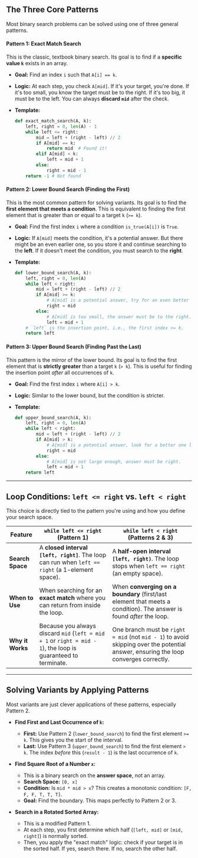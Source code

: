 ##  The Three Core Patterns

Most binary search problems can be solved using one of three general patterns.

#### Pattern 1: Exact Match Search

This is the classic, textbook binary search. Its goal is to find if a **specific value `k`** exists in an array.

  * **Goal:** Find an index `i` such that `A[i] == k`.

  * **Logic:** At each step, you check `A[mid]`. If it's your target, you're done. If it's too small, you know the target must be to the right. If it's too big, it must be to the left. You can always **discard `mid`** after the check.

  * **Template:**

    ```python
    def exact_match_search(A, k):
        left, right = 0, len(A) - 1
        while left <= right:
            mid = left + (right - left) // 2
            if A[mid] == k:
                return mid  # Found it!
            elif A[mid] < k:
                left = mid + 1
            else:
                right = mid - 1
        return -1 # Not found
    ```

#### Pattern 2: Lower Bound Search (Finding the First)

This is the most common pattern for solving variants. Its goal is to find the **first element that meets a condition**. This is equivalent to finding the first element that is greater than or equal to a target `k` (`>= k`).

  * **Goal:** Find the first index `i` where a condition `is_true(A[i])` is `True`.

  * **Logic:** If `A[mid]` meets the condition, it's a potential answer. But there might be an even earlier one, so you store it and continue searching to the **left**. If it doesn't meet the condition, you must search to the **right**.

  * **Template:**

    ```python
    def lower_bound_search(A, k):
        left, right = 0, len(A)
        while left < right:
            mid = left + (right - left) // 2
            if A[mid] >= k:
                # A[mid] is a potential answer, try for an even better one to the left.
                right = mid
            else:
                # A[mid] is too small, the answer must be to the right.
                left = mid + 1
        # `left` is the insertion point, i.e., the first index >= k.
        return left
    ```

#### Pattern 3: Upper Bound Search (Finding Past the Last)

This pattern is the mirror of the lower bound. Its goal is to find the first element that is **strictly greater** than a target `k` (`> k`). This is useful for finding the insertion point *after* all occurrences of `k`.

  * **Goal:** Find the first index `i` where `A[i] > k`.

  * **Logic:** Similar to the lower bound, but the condition is stricter.

  * **Template:**

    ```python
    def upper_bound_search(A, k):
        left, right = 0, len(A)
        while left < right:
            mid = left + (right - left) // 2
            if A[mid] > k:
                # A[mid] is a potential answer, look for a better one left.
                right = mid
            else:
                # A[mid] is not large enough, answer must be right.
                left = mid + 1
        return left
    ```

-----

## Loop Conditions: `left <= right` vs. `left < right`

This choice is directly tied to the pattern you're using and how you define your search space.

| Feature         | `while left <= right` (Pattern 1)                                                                   | `while left < right` (Patterns 2 & 3)                                                                |
| --------------- | --------------------------------------------------------------------------------------------------- | ---------------------------------------------------------------------------------------------------- |
| **Search Space** | A **closed interval `[left, right]`**. The loop can run when `left == right` (a 1-element space).      | A **half-open interval `[left, right)`**. The loop stops when `left == right` (an empty space).         |
| **When to Use** | When searching for an **exact match** where you can return from inside the loop.                      | When **converging on a boundary** (first/last element that meets a condition). The answer is found *after* the loop. |
| **Why it Works** | Because you always discard `mid` (`left = mid + 1` or `right = mid - 1`), the loop is guaranteed to terminate. | One branch must be `right = mid` (not `mid - 1`) to avoid skipping over the potential answer, ensuring the loop converges correctly. |

-----

## Solving Variants by Applying Patterns

Most variants are just clever applications of these patterns, especially Pattern 2.

  * **Find First and Last Occurrence of `k`:**

      * **First:** Use Pattern 2 (`lower_bound_search`) to find the first element `>= k`. This gives you the start of the interval.
      * **Last:** Use Pattern 3 (`upper_bound_search`) to find the first element `> k`. The index *before* this (`result - 1`) is the last occurrence of `k`.

  * **Find Square Root of a Number `x`:**

      * This is a binary search on the **answer space**, not an array.
      * **Search Space:** `[0, x]`
      * **Condition:** Is `mid * mid > x`? This creates a monotonic condition: `[F, F, F, T, T, T]`.
      * **Goal:** Find the boundary. This maps perfectly to Pattern 2 or 3.

  * **Search in a Rotated Sorted Array:**

      * This is a modified Pattern 1.
      * At each step, you first determine which half (`[left, mid]` or `[mid, right]`) is normally sorted.
      * Then, you apply the "exact match" logic: check if your target is in the sorted half. If yes, search there. If no, search the other half.